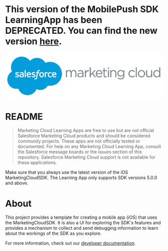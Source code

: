 # This version of the MobilePush SDK LearningApp has been DEPRECATED. You can find the new version [here](https://github.com/salesforce-marketingcloud/MarketingCloudSDK-iOS/tree/master/LearningApp).

![Marketing Cloud](imgReadMe/marketing_cloud_logo.png)

# README

> Marketing Cloud Learning Apps are free to use but are not official Salesforce Marketing Cloud products and should be considered community projects. These apps are not officially tested or documented. For help on any Marketing Cloud Learning App, consult the Salesforce message boards or the issues section of this repository. Salesforce Marketing Cloud support is not available for these applications.

Make sure that you always use the latest version of the iOS MarketingCloudSDK. The Learning App only supports SDK versions 5.0.0 and above.


<a name="0001"></a>
# About

This project provides a template for creating a mobile app (iOS) that uses the MarketingCloudSDK.  It is also a UI for exploring the SDK's features and provides a mechanism to collect and send debugging information to learn about the workings of the SDK as you explore.



For more information, check out our [developer documentation](https://salesforce-marketingcloud.github.io/MarketingCloudSDK-iOS).
